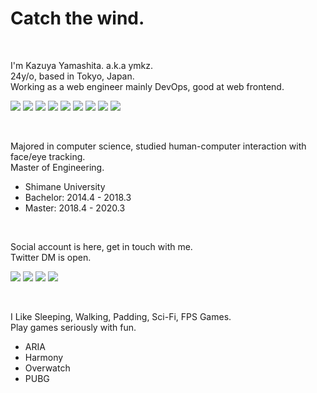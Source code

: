 # Catch the wind.

<br />

I'm Kazuya Yamashita. a.k.a ymkz.  
24y/o, based in Tokyo, Japan.  
Working as a web engineer mainly DevOps, good at web frontend.  

[![](https://img.shields.io/badge/-React-black?style=for-the-badge)](https://ymkz.co)
[![](https://img.shields.io/badge/-TypeScript-black?style=for-the-badge)](https://ymkz.co)
[![](https://img.shields.io/badge/-Node.js-black?style=for-the-badge)](https://ymkz.co)
[![](https://img.shields.io/badge/-Next.js-black?style=for-the-badge)](https://ymkz.co)
[![](https://img.shields.io/badge/-React_Native-black?style=for-the-badge)](https://ymkz.co)
[![](https://img.shields.io/badge/-Redux-black?style=for-the-badge)](https://ymkz.co)
[![](https://img.shields.io/badge/-Webpack-black?style=for-the-badge)](https://ymkz.co)
[![](https://img.shields.io/badge/-HTML5-black?style=for-the-badge)](https://ymkz.co)
[![](https://img.shields.io/badge/-CSS3-black?style=for-the-badge)](https://ymkz.co)

<br />

Majored in computer science, studied human-computer interaction with face/eye tracking.  
Master of Engineering.  

- Shimane University
- Bachelor: 2014.4 - 2018.3
- Master: 2018.4 - 2020.3

<br />

Social account is here, get in touch with me.  
Twitter DM is open.  

[![](https://img.shields.io/badge/-GitHub-black?style=for-the-badge&logo=github)](https://github.com/ymkz)
[![](https://img.shields.io/badge/-Twitter-black?style=for-the-badge&logo=twitter)](https://twitter.com/ymkz)
[![](https://img.shields.io/badge/-Facebook-black?style=for-the-badge&logo=facebook)](https://facebook.com/ymkzly)
[![](https://img.shields.io/badge/-LinkedIn-black?style=for-the-badge&logo=linkedin)](https://linkedin.com/in/ymkz)

<br />

I Like Sleeping, Walking, Padding, Sci-Fi, FPS Games.  
Play games seriously with fun.  

- ARIA
- Harmony
- Overwatch
- PUBG
